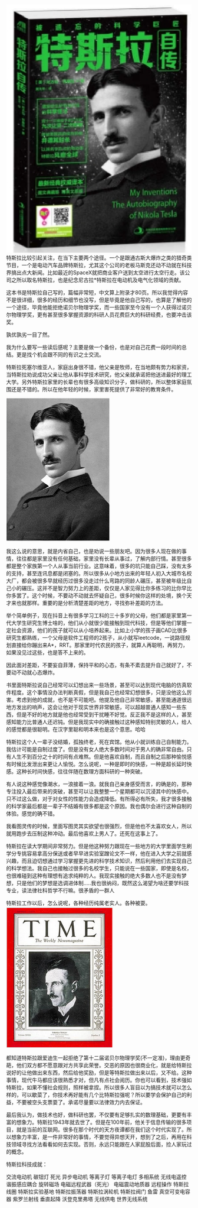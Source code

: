 ![示例图片](./assets/1.png)
特斯拉比较引起关注，在当下主要两个途径。一个是跟通古斯大爆炸之类的猎奇类节目，一个是电动汽车品牌特斯拉，尤其这个公司的老板马斯克还动不动就在科技界搞出点大新闻。比如最近的SpaceX就把商业客户送到太空进行太空行走。该公司之所以取名特斯拉，也是纪念尼古拉*特斯拉在电动机及电气化领域的贡献。

这本书是特斯拉自己写的，篇幅非常短，中文算上附录才80页。所以我觉得内容不是很详细，很多的经历和细节也没写，但是毕竟是他自己写的，也算是了解他的一个途径，毕竟他能拒绝诺贝尔物理学奖，而一些国家至今没有一个人获得过诺贝尔物理学奖，更有甚至很多掌握资源的科研人员花费巨大的科研经费，也要冲击该奖。

孰优孰劣一目了然。

我为什么要写一些读后感呢？主要是做一个备份，也是对自己花费一段时间的总结。更是找个机会跟不同的有识之士交流。

特斯拉死塞尔维亚人，家庭出身很不错，他父亲是牧师，在当地颇有势力和家资，当特斯拉劝说成功父亲让他从事科学技术研究，他父亲就承诺把他送进最好的理工大学。另外特斯拉家里的长辈也有很多高级知识分子，做科研的，所以整体家庭氛围还是不错的。所以在他年轻的时候，家里害死提供了非常好的教育条件。

![示例图片](./assets/2.png)

我这么说的意思，就是内省自己，也是劝说一些朋友吧。因为很多人现在做的事情，往往都是家里没有任何基础，家里没有长辈从事过，了解内部行情。甚至很多都是整个家族第一个人从事当前行业。这意味着，很多的坑只能自己踩，没有太多的支持，甚至连讯息都是闭塞的。所以很多从小地方出来的年轻人初入大城市名校大厂，都会被很多早就经历过很多没走过什么弯路的同龄人碾压，甚至被年级比自己小的碾压。这并不是智力努力上的差距，仅仅是人家见得比你多练习的比你早比你多罢了。这个时候，不要动不动就去怀疑自己，很多时候你这样的处境，换个天才来也就那样。重要的是分析清楚差距的地方，寻找弥补差距的方法。

举个简单例子，现在抖音上有很多学习工科的三十多岁的父母，他们都是家里第一代大学生研究生博士啥的，他们从小就很少能接触到现代科技，但是等他们掌握一定社会资源，他们的孩子就可以从小培养起来。比如上小学的孩子画CAD比很多研究生都熟练，一个父母是软件工程师的2孩子，从小就写leetcode，一说路径规划直接给你蹦出来A*，RRT。那家里时代农民的孩子，就算人再聪明，再努力，如果没见过这些，也是答不上来的。

因此面对差距，不要妄自菲薄，保持平和的心态，有条不紊去提升自己就好了，不要动不动就心态爆炸。

书里面特斯拉说自己经常可以幻想出来一些场景，甚至可以达到现代电脑的仿真软件程度。这个事情没办法判断真假，但是我自己也经常幻想很多，只是没他这么厉害。考虑到他的成就，也不是不可能吧。他提及他自己非常敏感，甚至能通道很远地方发出的响声，这会让他对于现实世界非常敏感，可以超越普通人感知一些东西，但是不好的地方就是他也经常受到干扰睡不好觉。反正我不是这样的人，甚至感知能力比普通人还迟钝。但是我现实中的确接触过这种感知特别灵敏的人，给人的感觉都是很聪明。在汉字里聪和明本来也是这个意思。哈哈

特斯拉这个人一辈子没结婚，孤独终老，死在宾馆。他从小就训练自己自制能力。我估计可能是自制过度了。但是没有女人绝大多数时间对于男人的确非常自由。只有人生不到百分之十的时间有点难熬。但是他喜欢自制，而且自制之后那种愉悦感有时候比发泄出来更让人愉悦。怎么说呢，一种是即时的快感，一种是超长延时快感。这种长时间快感，往往伴随在数理方面科研的一种突破。

有人说这种感觉像潮水，一浪接着一浪。就我自己亲身感受而言，的确是的，那种专注投入最后带来的突破，甚至可以让我整整一个星期都可以沉浸其中的快感中。只不过这么做，对于对女性的性能力会造成降低。有所得必有所失，我才很多接触的科学家最后都是一辈子不结婚有很多都是这个原因。我也偶尔会进行这种自制的体验。感觉的确不错。

我看图灵传的时候，里面写图灵其实欲望也很强烈，但是他也不太喜欢女人，所以就用跑步去压制这种冲动。最后他喜欢上男人了。还死在这事上了。

特斯拉在读大学期间非常努力。但是他这种努力跟现在一些地方的大学里面学生刷学分专挑容易拿高分保送或者早早进实验室蹭论文不一样，他在进入大学之前就感兴趣，而且迫切想通过学习掌握更先进的科学技术知识，然后利用他们去实现自己的科学想法。我自己也接触过很多的名校学生，只能说在一些国家，即使是名校，也很难碰到这种有理想有追求纯粹的人。我现实接触的绝大多数人也不是没有梦想，只是他们的梦想是选调进体制.....我也很纳闷，既然这么渴望为啥还要学科技专业，读法律社科哲学不行嘛。很矛盾的一群人

特斯拉工作以后，怎么说呢，各种经历纯属老实人。各种被耍。
![示例图片](./assets/3.png)

都知道特斯拉跟爱迪生一起拒绝了第十二届诺贝尔物理学奖(不一定准)，理由更奇葩，他们双方都不愿意跟对方共享此荣誉。交恶的原因也很商业化，就是给特斯拉说好的让他做出来东西，然后给他奖励，但是等特斯拉做出来以后，又不给。这种事情，现代牛马都应该很熟悉才对，但凡有点社会阅历。你也可以看到，技术强如特斯拉，如果不懂社会规则，照样被拿捏。所以很多人盲目以为搞技术就可以怎么样的，可以歇菜了，你技术再好能有几个比特斯拉强呢？所以要学会保护自己的利益，不要被空头支票耍了。承诺尽量要以法律效力内去保证。

最后我认为，做技术也好，做科研也罢，不仅要有足够扎实的数理基础，更要有丰富的想象力。特斯拉1943年就去世了。但是在100年前，他关于信息传输的很多项目，就是当前的互联网。很多在那个时代的天方夜谭都在我们这个时代实现了。所以想象力丰富，是一件非常好的事情，不要觉得异想天开，想到了之后，再用在科技领域寻找方法看看如何去实现。否则，永远只能跟在人家屁股后面，捡人家玩过的概念。


特斯拉科技成就：

交流电动机
碳钮灯
死光
异步电动机
等离子灯
等离子电灯
多相系统
无线电遥控
谐振感应耦合
旋转磁场
电磁远程武器（死光）
电磁震动地质器
远程操作
特斯拉线圈
特斯拉实验基地
特斯拉振荡器
特斯拉涡轮机
特斯拉阀门
鱼雷
真空可变电容器
紫罗兰射线
垂直起降
沃登克里弗塔
无线供电
世界无线系统





